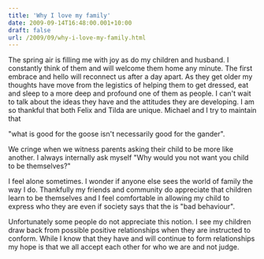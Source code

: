 ```yaml
---
title: 'Why I love my family'
date: 2009-09-14T16:48:00.001+10:00
draft: false
url: /2009/09/why-i-love-my-family.html
---
```


The spring air is filling me with joy as do my children and husband. I constantly think of them and will welcome them home any minute. The first embrace and hello will reconnect us after a day apart. As they get older my thoughts have move from the legistics of helping them to get dressed, eat and sleep to a more deep and profound one of them as people. I can't wait to talk about the ideas they have and the attitudes they are developing. I am so thankful that both Felix and Tilda are unique. Michael and I try to maintain that  
  
"what is good for the goose isn't necessarily good for the gander".  
  
We cringe when we witness parents asking their child to be more like another. I always internally ask myself "Why would you not want you child to be themselves?"  
  
I feel alone sometimes. I wonder if anyone else sees the world of family the way I do. Thankfully my friends and community do appreciate that children learn to be themselves and I feel comfortable in allowing my child to express who they are even if society says that the is "bad behaviour".  
  
Unfortunately some people do not appreciate this notion. I see my children draw back from possible positive relationships when they are instructed to conform. While I know that they have and will continue to form relationships my hope is that we all accept each other for who we are and not judge.